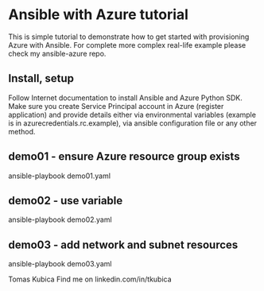 # Ansible with Azure tutorial

This is simple tutorial to demonstrate how to get started with provisioning Azure with Ansible. For complete more complex real-life example please check my ansible-azure repo.

## Install, setup

Follow Internet documentation to install Ansible and Azure Python SDK. Make sure you create Service Principal account in Azure (register application) and provide details either via environmental variables (example is in azurecredentials.rc.example), via ansible configuration file or any other method.

## demo01 - ensure Azure resource group exists
ansible-playbook demo01.yaml

## demo02 - use variable
ansible-playbook demo02.yaml

## demo03 - add network and subnet resources
ansible-playbook demo03.yaml



Tomas Kubica
Find me on linkedin.com/in/tkubica

